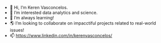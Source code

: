 - 👋 Hi, I’m Keren Vasconcelos.
- 👀 I’m interested data analytics and science.
- 🌱 I’m always learning!
- 🌎 I’m looking to collaborate on impacctiful projects related to real-world issues!
- 📫 https://www.linkedin.com/in/kerenvasconcelos/

